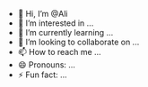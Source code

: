 - 👋 Hi, I’m @Ali
- 👀 I’m interested in ...
- 🌱 I’m currently learning ...
- 💞️ I’m looking to collaborate on ...
- 📫 How to reach me ...
- 😄 Pronouns: ...
- ⚡ Fun fact: ...

<!---
Rasheedq/Rasheedq is a ✨ special ✨ repository because its `README.md` (this file) appears on your GitHub profile.
You can click the Preview link to take a look at your changes.
--->
